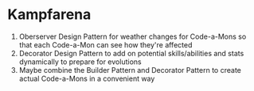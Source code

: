 # Kampfarena
1. Oberserver Design Pattern for weather changes for Code-a-Mons so that each Code-a-Mon can see how they're affected
2. Decorator Design Pattern to add on potential skills/abilities and stats dynamically to prepare for evolutions
3. Maybe combine the Builder Pattern and Decorator Pattern to create actual Code-a-Mons in a convenient way